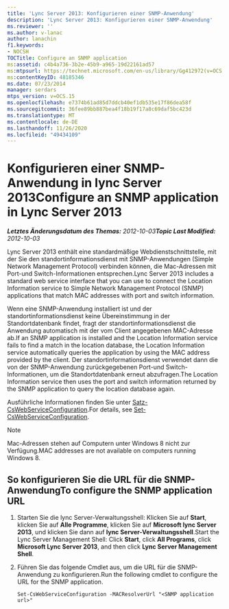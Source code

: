 ```yaml
---
title: 'Lync Server 2013: Konfigurieren einer SNMP-Anwendung'
description: 'Lync Server 2013: Konfigurieren einer SNMP-Anwendung'
ms.reviewer: ''
ms.author: v-lanac
author: lanachin
f1.keywords:
- NOCSH
TOCTitle: Configure an SNMP application
ms:assetid: c4b4a736-3b2e-45b9-a965-19d22161ad57
ms:mtpsurl: https://technet.microsoft.com/en-us/library/Gg412972(v=OCS.15)
ms:contentKeyID: 48185346
ms.date: 07/23/2014
manager: serdars
mtps_version: v=OCS.15
ms.openlocfilehash: e7374b61ad85d7ddcb40ef1db535e17f86dea58f
ms.sourcegitcommit: 36fee89bb887bea4f18b19f17a8c69daf5bc423d
ms.translationtype: MT
ms.contentlocale: de-DE
ms.lasthandoff: 11/26/2020
ms.locfileid: "49434109"
---
```

# <a name="configure-an-snmp-application-in-lync-server-2013"></a><span data-ttu-id="5efb0-103">Konfigurieren einer SNMP-Anwendung in lync Server 2013</span><span class="sxs-lookup"><span data-stu-id="5efb0-103">Configure an SNMP application in Lync Server 2013</span></span>

<div data-xmlns="http://www.w3.org/1999/xhtml">

<div class="topic" data-xmlns="http://www.w3.org/1999/xhtml" data-msxsl="urn:schemas-microsoft-com:xslt" data-cs="https://msdn.microsoft.com/">

<div data-asp="https://msdn2.microsoft.com/asp">



</div>

<div id="mainSection">

<div id="mainBody"><span data-ttu-id="5efb0-104">

<span> </span></span><span class="sxs-lookup"><span data-stu-id="5efb0-104">

<span> </span></span></span>

<span data-ttu-id="5efb0-105">_**Letztes Änderungsdatum des Themas:** 2012-10-03_</span><span class="sxs-lookup"><span data-stu-id="5efb0-105">_**Topic Last Modified:** 2012-10-03_</span></span>

<span data-ttu-id="5efb0-106">Lync Server 2013 enthält eine standardmäßige Webdienstschnittstelle, mit der Sie den standortinformationsdienst mit SNMP-Anwendungen (Simple Network Management Protocol) verbinden können, die Mac-Adressen mit Port-und Switch-Informationen entsprechen.</span><span class="sxs-lookup"><span data-stu-id="5efb0-106">Lync Server 2013 includes a standard web service interface that you can use to connect the Location Information service to Simple Network Management Protocol (SNMP) applications that match MAC addresses with port and switch information.</span></span>

<span data-ttu-id="5efb0-107">Wenn eine SNMP-Anwendung installiert ist und der standortinformationsdienst keine Übereinstimmung in der Standortdatenbank findet, fragt der standortinformationsdienst die Anwendung automatisch mit der vom Client angegebenen MAC-Adresse ab.</span><span class="sxs-lookup"><span data-stu-id="5efb0-107">If an SNMP application is installed and the Location Information service fails to find a match in the location database, the Location Information service automatically queries the application by using the MAC address provided by the client.</span></span> <span data-ttu-id="5efb0-108">Der standortinformationsdienst verwendet dann die von der SNMP-Anwendung zurückgegebenen Port-und Switch-Informationen, um die Standortdatenbank erneut abzufragen.</span><span class="sxs-lookup"><span data-stu-id="5efb0-108">The Location Information service then uses the port and switch information returned by the SNMP application to query the location database again.</span></span>

<span data-ttu-id="5efb0-109">Ausführliche Informationen finden Sie unter [Satz-CsWebServiceConfiguration](https://docs.microsoft.com/powershell/module/skype/Set-CsWebServiceConfiguration).</span><span class="sxs-lookup"><span data-stu-id="5efb0-109">For details, see [Set-CsWebServiceConfiguration](https://docs.microsoft.com/powershell/module/skype/Set-CsWebServiceConfiguration).</span></span>

<div>


> [!NOTE]  
> <span data-ttu-id="5efb0-110">Mac-Adressen stehen auf Computern unter Windows 8 nicht zur Verfügung.</span><span class="sxs-lookup"><span data-stu-id="5efb0-110">MAC addresses are not available on computers running Windows 8.</span></span>



</div>

<div>

## <a name="to-configure-the-snmp-application-url"></a><span data-ttu-id="5efb0-111">So konfigurieren Sie die URL für die SNMP-Anwendung</span><span class="sxs-lookup"><span data-stu-id="5efb0-111">To configure the SNMP application URL</span></span>

1.  <span data-ttu-id="5efb0-112">Starten Sie die lync Server-Verwaltungsshell: Klicken Sie auf **Start**, klicken Sie auf **Alle Programme**, klicken Sie auf **Microsoft lync Server 2013**, und klicken Sie dann auf **lync Server-Verwaltungsshell**.</span><span class="sxs-lookup"><span data-stu-id="5efb0-112">Start the Lync Server Management Shell: Click **Start**, click **All Programs**, click **Microsoft Lync Server 2013**, and then click **Lync Server Management Shell**.</span></span>

2.  <span data-ttu-id="5efb0-113">Führen Sie das folgende Cmdlet aus, um die URL für die SNMP-Anwendung zu konfigurieren.</span><span class="sxs-lookup"><span data-stu-id="5efb0-113">Run the following cmdlet to configure the URL for the SNMP application.</span></span>
    
        Set-CsWebServiceConfiguration -MACResolverUrl "<SNMP application url>" 

<span data-ttu-id="5efb0-114"></div>

</div>

<span> </span>

</div>

</div>

</span><span class="sxs-lookup"><span data-stu-id="5efb0-114"></div>

</div>

<span> </span>

</div>

</div>

</span></span></div>

